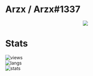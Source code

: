 # Arzx / Arzx#1337

<p align="center">
  <a href="https://github.com/Arzx#1337">
    <img src="https://discord.c99.nl/widget/theme-4/727566110135812186.png"/>
     </a>
</p>

# Stats
![views](https://komarev.com/ghpvc/?username=Arzx#1337&style=flat-square&color=yellow) <br>
![langs](https://github-readme-stats.vercel.app/api/top-langs/?username=Arqezz&layout=compact&theme=dark) </br>
![stats](https://github-readme-stats.vercel.app/api?username=Arzx#1337&show_icons=true&theme=dark)
